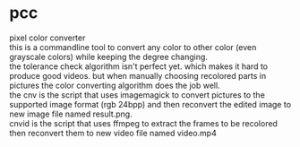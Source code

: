 # pcc
pixel color converter<br/>
this is a commandline tool to convert any color to other color (even grayscale colors) while keeping the degree changing.<br/>
the tolerance check algorithm isn't perfect yet. which makes it hard to produce good videos. but when manually choosing recolored parts in pictures the color converting algorithm does the job well.<br/>
the cnv is the script that uses imagemagick to convert pictures to the supported image format (rgb 24bpp) and then reconvert the edited image to new image file named result.png.<br/>
cnvid is the script that uses ffmpeg to extract the frames to be recolored then reconvert them to new video file named video.mp4
